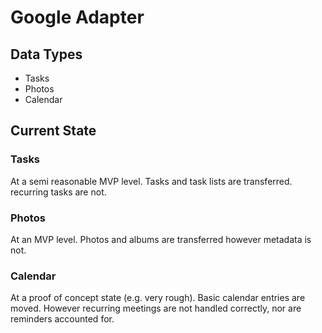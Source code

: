 # Google Adapter

## Data Types
 * Tasks
 * Photos
 * Calendar

## Current State

### Tasks
At a semi reasonable MVP level. Tasks and task lists are transferred.
recurring tasks are not.

### Photos
At an MVP level. Photos and albums are transferred however metadata is not.

### Calendar
At a proof of concept state (e.g. very rough).  Basic calendar entries are
moved.  However recurring meetings are not handled correctly, nor are reminders
accounted for.
